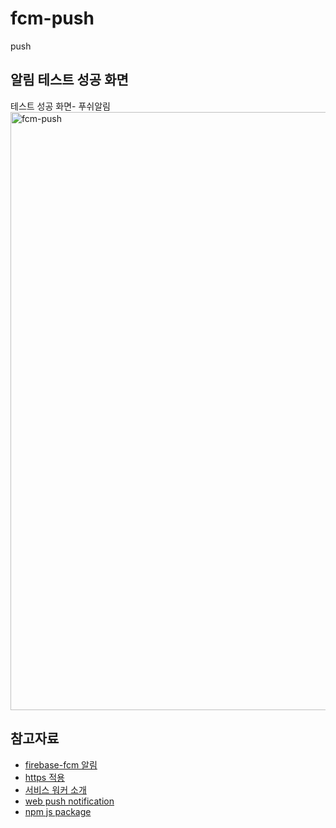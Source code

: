 # fcm-push
push 

## 알림 테스트 성공 화면
테스트 성공 화면- 푸쉬알림
<img width="957" alt="fcm-push" src="https://user-images.githubusercontent.com/37662184/75090249-3f1bb780-55a4-11ea-8035-97e12102024b.png">

## 참고자료
* [firebase-fcm 알림](https://medium.com/@sejongdekang/node-js-fcm-%EC%9B%B9%EC%95%B1-%EC%84%9C%EB%B9%84%EC%8A%A4%EC%9B%8C%EC%BB%A4-%EC%9C%BC%EB%A1%9C-%ED%91%B8%EC%8B%9C-%EA%B5%AC%ED%98%84%ED%95%98%EA%B8%B0-43c49b761dba)  
* [https 적용](https://medium.com/@sejongdekang/node-js%EC%97%90%EC%84%9C-lets-encrypt-%EB%AC%B4%EB%A3%8C-ssl-%EC%A0%81%EC%9A%A9%ED%95%98%EA%B8%B0-fe337b87bfbb)  
* [서비스 워커 소개](https://developers.google.com/web/fundamentals/primers/service-workers/?hl=ko)  
* [web push notification](https://thecodebarbarian.com/sending-web-push-notifications-from-node-js.html)  
* [npm js package](https://www.npmjs.com/package/web-push#command-line)